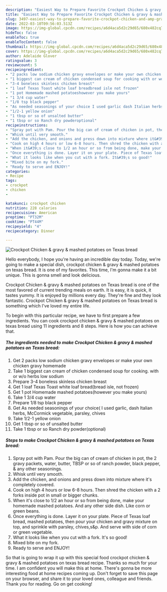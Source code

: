 ```yaml
---
description: "Easiest Way to Prepare Favorite Crockpot Chicken & gravy & mashed potatoes on Texas bread"
title: "Easiest Way to Prepare Favorite Crockpot Chicken & gravy & mashed potatoes on Texas bread"
slug: 3497-easiest-way-to-prepare-favorite-crockpot-chicken-and-amp-gravy-and-amp-mashed-potatoes-on-texas-bread
date: 2022-03-10T09:56:03.513Z
image: https://img-global.cpcdn.com/recipes/a6d4aca5d2c29d65/680x482cq70/crockpot-chicken-gravy-mashed-potatoes-on-texas-bread-recipe-main-photo.jpg
hideToc: false
enableToc: true
enableTocContent: false
thumbnail: https://img-global.cpcdn.com/recipes/a6d4aca5d2c29d65/680x482cq70/crockpot-chicken-gravy-mashed-potatoes-on-texas-bread-recipe-main-photo.jpg
cover: https://img-global.cpcdn.com/recipes/a6d4aca5d2c29d65/680x482cq70/crockpot-chicken-gravy-mashed-potatoes-on-texas-bread-recipe-main-photo.jpg
author: Adelaide Glover
ratingvalue: 3
reviewcount: 5
recipeingredient:
- "2 packs low sodium chicken gravy envelopes or make your own chicken gravy homemade"
- "1 biggest can cream of chicken condensed soup for cooking with or wo herbs low sodium"
- "3-4 boneless skinless chicken breast"
- "1 loaf Texas Toast white loaf breadbread isle not frozen"
- "1 pot Homemade mashed potatoeshowever you make yours"
- "1 3/4 cup water"
- "1/8 tsp black pepper"
- "As needed seasonings of your choice I used garlic dash Italian herbs McCormick vegetable parsley chives"
- "1/2-1 yellow onion"
- "1 tbsp or so of unsalted butter"
- "1 tbsp or so Ranch dry powderoptional"
recipeinstructions:
- "Spray pot with Pam. Pour the big can of cream of chicken in pot, the 2 gravy packets, water, butter, TBSP or so of ranch powder, black pepper, & any other seasonings."
- "Whisk until very smooth."
- "Add the chicken, and onions and press down into mixture where it&#39;s completely covered."
- "Cook on high 4 hours or low 6-8 hours. Then shred the chicken with a 2 forks inside pot in small or bigger chunks."
- "When it&#39;s close to 1/2 an hour or so from being done, make your homemade mashed potatoes. And any other side dish. Like corn or green beans."
- "Once everything is done. Layer it on your plate. Piece of Texas loaf bread, mashed potatoes, then pour your chicken and gravy mixture on top, and sprinkle with parsley, chives,s&p. And serve with side of corn or green vegetable."
- "What it looks like when you cut with a fork. It&#39;s so good!"
- "Mixed bite on my fork."
- "Ready to serve and ENJOY!"
categories:
- Recipe
tags:
- crockpot
- chicken
- 

katakunci: crockpot chicken  
nutrition: 228 calories
recipecuisine: American
preptime: "PT32M"
cooktime: "PT44M"
recipeyield: "4"
recipecategory: Dinner

---
```



![Crockpot Chicken & gravy & mashed potatoes on Texas bread](https://img-global.cpcdn.com/recipes/a6d4aca5d2c29d65/680x482cq70/crockpot-chicken-gravy-mashed-potatoes-on-texas-bread-recipe-main-photo.jpg)

Hello everybody, I hope you're having an incredible day today. Today, we're going to make a special dish, crockpot chicken & gravy & mashed potatoes on texas bread. It is one of my favorites. This time, I'm gonna make it a bit unique. This is gonna smell and look delicious.

Crockpot Chicken & gravy & mashed potatoes on Texas bread is one of the most favored of current trending meals on earth. It is easy, it is quick, it tastes yummy. It is enjoyed by millions every day. They're fine and they look fantastic. Crockpot Chicken & gravy & mashed potatoes on Texas bread is something which I've loved my entire life.




To begin with this particular recipe, we have to first prepare a few ingredients. You can cook crockpot chicken & gravy & mashed potatoes on texas bread using 11 ingredients and 8 steps. Here is how you can achieve that.

<!--inarticleads1-->

##### The ingredients needed to make Crockpot Chicken & gravy & mashed potatoes on Texas bread:

1. Get 2 packs low sodium chicken gravy envelopes or make your own chicken gravy homemade
1. Take 1 biggest can cream of chicken condensed soup for cooking. with or w/o herbs low sodium
1. Prepare 3-4 boneless skinless chicken breast
1. Get 1 loaf Texas Toast white loaf bread(bread isle, not frozen)
1. Get 1 pot Homemade mashed potatoes(however you make yours)
1. Take 1 3/4 cup water
1. Prepare 1/8 tsp black pepper
1. Get As needed seasonings of your choice( I used garlic, dash Italian herbs, McCormick vegetable, parsley, chives
1. Take 1/2-1 yellow onion
1. Get 1 tbsp or so of unsalted butter
1. Take 1 tbsp or so Ranch dry powder(optional)




<!--inarticleads2-->

##### Steps to make Crockpot Chicken & gravy & mashed potatoes on Texas bread:

1. Spray pot with Pam. Pour the big can of cream of chicken in pot, the 2 gravy packets, water, butter, TBSP or so of ranch powder, black pepper, & any other seasonings.
1. Whisk until very smooth.
1. Add the chicken, and onions and press down into mixture where it&#39;s completely covered.
1. Cook on high 4 hours or low 6-8 hours. Then shred the chicken with a 2 forks inside pot in small or bigger chunks.
1. When it&#39;s close to 1/2 an hour or so from being done, make your homemade mashed potatoes. And any other side dish. Like corn or green beans.
1. Once everything is done. Layer it on your plate. Piece of Texas loaf bread, mashed potatoes, then pour your chicken and gravy mixture on top, and sprinkle with parsley, chives,s&p. And serve with side of corn or green vegetable.
1. What it looks like when you cut with a fork. It&#39;s so good!
1. Mixed bite on my fork.
1. Ready to serve and ENJOY!



So that is going to wrap it up with this special food crockpot chicken & gravy & mashed potatoes on texas bread recipe. Thanks so much for your time. I am confident you will make this at home. There's gonna be more interesting food at home recipes coming up. Don't forget to save this page on your browser, and share it to your loved ones, colleague and friends. Thank you for reading. Go on get cooking!
